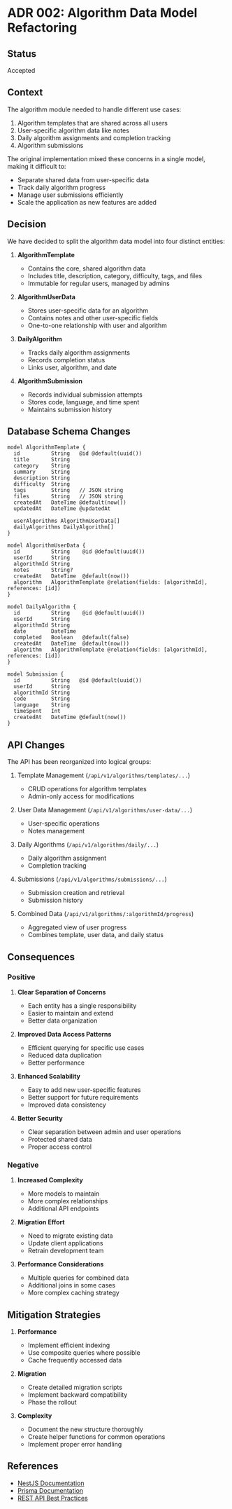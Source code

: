 # ADR 002: Algorithm Data Model Refactoring

## Status

Accepted

## Context

The algorithm module needed to handle different use cases:
1. Algorithm templates that are shared across all users
2. User-specific algorithm data like notes
3. Daily algorithm assignments and completion tracking
4. Algorithm submissions

The original implementation mixed these concerns in a single model, making it difficult to:
- Separate shared data from user-specific data
- Track daily algorithm progress
- Manage user submissions efficiently
- Scale the application as new features are added

## Decision

We have decided to split the algorithm data model into four distinct entities:

1. **AlgorithmTemplate**
   - Contains the core, shared algorithm data
   - Includes title, description, category, difficulty, tags, and files
   - Immutable for regular users, managed by admins

2. **AlgorithmUserData**
   - Stores user-specific data for an algorithm
   - Contains notes and other user-specific fields
   - One-to-one relationship with user and algorithm

3. **DailyAlgorithm**
   - Tracks daily algorithm assignments
   - Records completion status
   - Links user, algorithm, and date

4. **AlgorithmSubmission**
   - Records individual submission attempts
   - Stores code, language, and time spent
   - Maintains submission history

## Database Schema Changes

```prisma
model AlgorithmTemplate {
  id          String   @id @default(uuid())
  title       String
  category    String
  summary     String
  description String
  difficulty  String
  tags        String   // JSON string
  files       String   // JSON string
  createdAt   DateTime @default(now())
  updatedAt   DateTime @updatedAt

  userAlgorithms AlgorithmUserData[]
  dailyAlgorithms DailyAlgorithm[]
}

model AlgorithmUserData {
  id          String    @id @default(uuid())
  userId      String
  algorithmId String
  notes       String?
  createdAt   DateTime  @default(now())
  algorithm   AlgorithmTemplate @relation(fields: [algorithmId], references: [id])
}

model DailyAlgorithm {
  id          String    @id @default(uuid())
  userId      String
  algorithmId String
  date        DateTime
  completed   Boolean   @default(false)
  createdAt   DateTime  @default(now())
  algorithm   AlgorithmTemplate @relation(fields: [algorithmId], references: [id])
}

model Submission {
  id          String   @id @default(uuid())
  userId      String
  algorithmId String
  code        String
  language    String
  timeSpent   Int
  createdAt   DateTime @default(now())
}
```

## API Changes

The API has been reorganized into logical groups:

1. Template Management (`/api/v1/algorithms/templates/...`)
   - CRUD operations for algorithm templates
   - Admin-only access for modifications

2. User Data Management (`/api/v1/algorithms/user-data/...`)
   - User-specific operations
   - Notes management

3. Daily Algorithms (`/api/v1/algorithms/daily/...`)
   - Daily algorithm assignment
   - Completion tracking

4. Submissions (`/api/v1/algorithms/submissions/...`)
   - Submission creation and retrieval
   - Submission history

5. Combined Data (`/api/v1/algorithms/:algorithmId/progress`)
   - Aggregated view of user progress
   - Combines template, user data, and daily status

## Consequences

### Positive

1. **Clear Separation of Concerns**
   - Each entity has a single responsibility
   - Easier to maintain and extend
   - Better data organization

2. **Improved Data Access Patterns**
   - Efficient querying for specific use cases
   - Reduced data duplication
   - Better performance

3. **Enhanced Scalability**
   - Easy to add new user-specific features
   - Better support for future requirements
   - Improved data consistency

4. **Better Security**
   - Clear separation between admin and user operations
   - Protected shared data
   - Proper access control

### Negative

1. **Increased Complexity**
   - More models to maintain
   - More complex relationships
   - Additional API endpoints

2. **Migration Effort**
   - Need to migrate existing data
   - Update client applications
   - Retrain development team

3. **Performance Considerations**
   - Multiple queries for combined data
   - Additional joins in some cases
   - More complex caching strategy

## Mitigation Strategies

1. **Performance**
   - Implement efficient indexing
   - Use composite queries where possible
   - Cache frequently accessed data

2. **Migration**
   - Create detailed migration scripts
   - Implement backward compatibility
   - Phase the rollout

3. **Complexity**
   - Document the new structure thoroughly
   - Create helper functions for common operations
   - Implement proper error handling

## References

- [NestJS Documentation](https://docs.nestjs.com/)
- [Prisma Documentation](https://www.prisma.io/docs/)
- [REST API Best Practices](https://restfulapi.net/) 